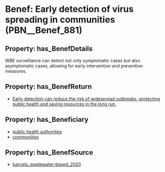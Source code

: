 # Benef: __Early detection of virus spreading in communities__ (PBN__Benef_881)

## Property: has_BenefDetails

WBE surveillance can detect not only symptomatic cases but also asymptomatic cases, allowing for early intervention and prevention measures.

## Property: has_BenefReturn

* [Early detection can reduce the risk of widespread outbreaks, protecting public health and saving resources in the long run.](../BenefReturn/PBN__BenefReturn_962)

## Property: has_Beneficiary

* [public health authorities](../Stakeholder/PBN__Stakeholder_0)
* [communities](../Stakeholder/PBN__Stakeholder_4)

## Property: has_BenefSource

* [barcelo_wastewater-based_2020](../Article/PBN__Article_178)

